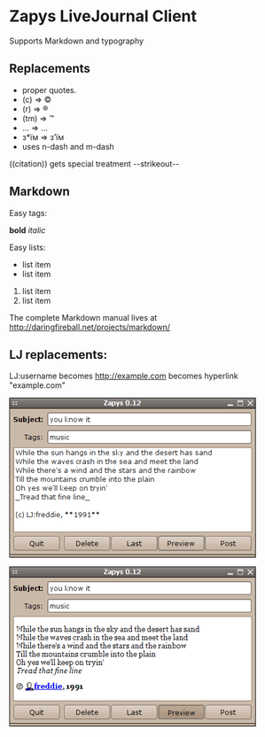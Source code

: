 Zapys LiveJournal Client
=========================

Supports Markdown and typography

Replacements
-------------------

 * proper quotes.
 * (c) => ©
 * (r) => ®
 * (tm) => ™
 * ... => …
 * з*їм => з’їм
 * uses n-dash and m-dash

 ((citation)) gets special treatment
 --strikeout--

Markdown
--------
Easy tags:

**bold**
_italic_

Easy lists:

* list item
* list item

1. list item
2. list item

The complete Markdown manual lives at http://daringfireball.net/projects/markdown/

LJ replacements:
----------------
LJ:username becomes <lj user="username">
http://example.com becomes hyperlink "example.com"

<img src="https://raw.githubusercontent.com/tymofij/zapys/master/screenshot.png" alt="screenshot" />